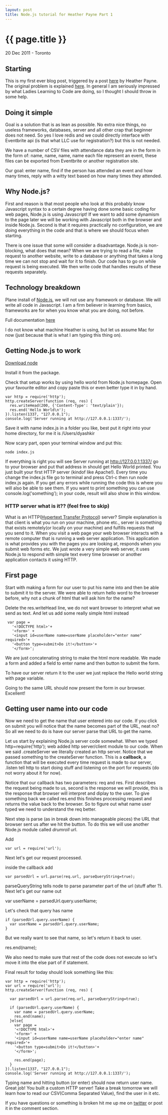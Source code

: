 ```yaml
---
layout: post
title: Node.js tutorial for Heather Payne Part 1
---
```


{{ page.title }}
================

<p class="meta">20 Dec 2011 - Toronto</p>

Starting
--------

This is my first ever blog post, triggered by a post [here](http://heatherpayne.ca/admission-my-project-is-too-hard) by Heather Payne. The original problem is explained [here](http://heatherpayne.ca/this-is-what-im-going-to-build). In general I am seriously impressed by what Ladies Learning to Code are doing, so I thought I should throw in some help.

Doing it simple
---------------

Goal is a solution that is as lean as possible. No extra nice things, no useless frameworks, databases, server and all other crap that beginner does not need. So yes I love redis and we could directly interface with Eventbrite api (is that what LLC use for registration?) but this is not needed.

We have a number of CSV files with attendance data they are in the form in the form of:
    name, name, name, name
each file represent an event, these files can be exported from Eventbrite or another registration site.

Our goal: enter name, find if the person has attended an event and how many times, reply with a witty text based on how many times they attended.

Why Node.js? 
------------

First and reason is that most people who look at this probably know Javascript syntax to a certain degree having done some basic coding for web pages, Node.js is using Javascript! If we want to add some dynamism to the page later we will be working with Javascript both in the browser and inside Node.js. Second is that it requires practically no configuration, we are doing everything in the code and that is where we should focus when starting.

There is one issue that some will consider a disadvantage. Node.js is non-blocking, what does that mean? When we are trying to read a file, make request to another website, write to a database or anything that takes a long time we can not stop and wait for it to finish. Our code has to go on while request is being executed. We then write code that handles results of these requests separately.

Technology breakdown
--------------------

Plane install of [Node.js](http://nodejs.org/), we will not use any framework or database. We will write all code in Javascript. I am a firm believer in learning from basics, frameworks are for when you know what you are doing, not before. 

Full documentation [here](http://nodejs.org/docs/v0.6.6/api/index.html)

I do not know what machine Heather is using, but let us assume Mac for now (just because that is what I am typing this thing on).

Getting Node.js to work
--------------------

[Download node](http://nodejs.org/#download)

Install it from the package.

Check that setup works by using hello world from Node.js homepage. Open your favourite editor and copy paste this or even better type it in by hand.

    var http = require('http');
    http.createServer(function (req, res) {
      res.writeHead(200, {'Content-Type': 'text/plain'});
      res.end('Hello World\n');
    }).listen(1337, "127.0.0.1");
    console.log('Server running at http://127.0.0.1:1337/');

Save it with name index.js in a folder you like, best put it right into your home directory, for me it is /Users/dyashkir 

Now scary part, open your terminal window and put this:

    node index.js

If everything is right you will see Server running at http://127.0.0.1:1337/ go to your browser and put that address in should get Hello World printed. You just built your first HTTP server (kindof like Apache!). Every time you change the index.js file go to terminal and press Ctrl-c then run node index.js again. If you get any errors while running the code this is where you will also be able to see them. If you want to print something you can use 
    console.log('something');
in your code, result will also show in this window.

### HTTP server what is it?? (feel free to skip)

What is an HTTP([Hypertext Transfer Protocol](http://en.wikipedia.org/wiki/Hypertext_Transfer_Protocol)) server? Simple explanation is that client is what you run on your machine, phone etc., server is something that exists remotely(or locally on your machine) and fulfills requests that you send to it. When you visit a web page your web browser interacts with a remote computer that is running a web server application. This application is what provides you with the pages you are looking at, responds when you submit web forms etc. We just wrote a very simple web server, it uses Node.js to respond with simple text every time browser or another application contacts it using HTTP.

First page
----------

Start with making a form for our user to put his name into and then be able to submit it to the server. We were able to return hello word to the browser before, why not a chunk of html that will ask him for the name?


Delete the res.writeHead line, we do not want browser to interpret what we send as text. And let us add some really simple html instead

     var page =
       '<!DOCTYPE html>'+
       '<form>' +
       '<input id=userName name=userName placeholder="enter name" required>'+
       '<button type=submit>Do it!</button>'+
       '</form>';

We are just concatenating string to make the html more readable. We made a form and added a field to enter name and then button to submit the form.

To have our server return it to the user we just replace the Hello world string with page variable.

Going to the same URL should now present the form in our browser. Excellent!

Getting user name into our code
-------------------------------

Now we need to get the name that user entered into our code. If you click on submit you will notice that the name becomes part of the URL, neat no? So all we need to do is have our server parse that URL to get the name.

Let us start by explaining Node.js server code somewhat. When we typed 
    http=require('http'); 
web added http server/client module to our code. When we said 
    .createServer 
we literally created an http server. Notice that we passed something to the createServer function. This is a __callback__, a function that will be executed every time request is made to our server,
    .listen 
tell http to start doing stuff and listening on the port for requests (do not worry about it for now). 

Notice that our callback has two parameters: req and res. First describes the request being made to us, second is the response we will provide, this is the response that browser will interpret and diplay to the user. To give something back we called res.end this finishes processing request and returns the value back to the browser. So to figure out what name user typed we need to understand the req better.

Next step is parse (as in break down into manageable pieces) the URL that browser sent us after we hit the button. To do this we will use another Node.js module called _drumroll_ url.

Add

    var url = require('url');

Next let's get our request processed.

inside the callback add

    var parsedUrl = url.parse(req.url, parseQueryString=true);

parseQueryString tells node to parse parameter part of the url (stuff after ?). Next let's get our name out

   var userName = parsedUrl.query.userName;

Let's check that query has name

    if (parsedUrl.query.userName) {
      var userName = parsedUrl.query.userName;
    }

But we really want to see that name, so let's return it back to user.

   res.end(name);

We also need to make sure that rest of the code does not execute so let's move it into the else part of if statement.

Final result for today should look something like this:

    var http = require('http');
    var url = require('url');
    http.createServer(function (req, res) {
  
      var parsedUrl = url.parse(req.url, parseQueryString=true);

      if (parsedUrl.query.userName) {
        var name = parsedUrl.query.userName;
        res.end(name);
      }else{
        var page = 
        '<!DOCTYPE html>'+
        '<form>' +
        '<input id=userName name=userName placeholder="enter name" required>'+
        '<button type=submit>Do it!</button>'+
        '</form>';
    
        res.end(page);
      }
    }).listen(1337, "127.0.0.1");
    console.log('Server running at http://127.0.0.1:1337/');

Typing name and hitting button (or enter) should now return user name. Great job! You built a custom HTTP server! Take a break tomorrow we will learn how to read our CSV(Comma Separated Value), find the user in it etc.

If you have questions or something is broken hit me up me on [twitter](https://twitter.com/#!/dyashkir) or post it in the comment section.
